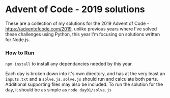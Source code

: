 # Advent of Code - 2019 solutions
These are a collection of my solutions for the 2019 Advent of Code - https://adventofcode.com/2019. unlike previous years where I've solved these challenges using Python, this year I'm focusing on solutions written for Node.js.

### How to Run
`npm install` to install any dependancies needed by this year.

Each day is broken down into it's own directory, and has at the very least an `inputs.txt` and a `solve.js`. `solve.js` should run and calculate both parts. Additional supporting files may also be included. To run the solution for the day, it should be as simple as `node day01/solve.js`
